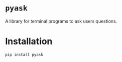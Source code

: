 # `pyask`

A library for terminal programs to ask users questions.

# Installation

`pip install pyask`
